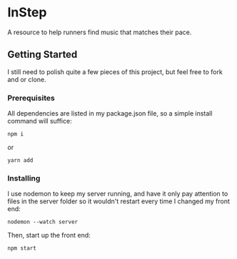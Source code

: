 # InStep

A resource to help runners find music that matches their pace.

## Getting Started

I still need to polish quite a few pieces of this project, but feel free to fork and or clone.

### Prerequisites

All dependencies are listed in my package.json file, so a simple install command will suffice:

```
npm i 
```
or
```
yarn add 
```

### Installing

I use nodemon to keep my server running, and have it only pay attention to files in the server folder so it wouldn't restart every time I changed my front end:

```
nodemon --watch server
```
Then, start up the front end:

```
npm start
```
